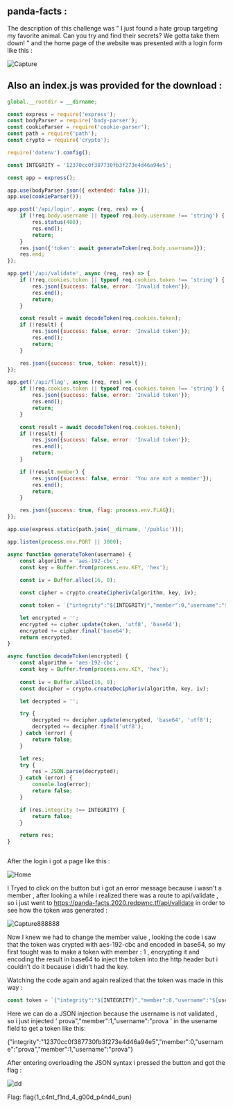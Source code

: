 ## panda-facts :

The description of this challenge was " I just found a hate group targeting my favorite animal. Can you try and find their secrets? We gotta take them down! " and the home page of the website was presented with a login form like this :

![Capture](https://user-images.githubusercontent.com/59454895/85876753-79a59300-b7d6-11ea-9bba-550b1ea16fd0.PNG)

## Also an index.js was provided for the download :

```javascript
global.__rootdir = __dirname;

const express = require('express');
const bodyParser = require('body-parser');
const cookieParser = require('cookie-parser');
const path = require('path');
const crypto = require('crypto');

require('dotenv').config();

const INTEGRITY = '12370cc0f387730fb3f273e4d46a94e5';

const app = express();

app.use(bodyParser.json({ extended: false }));
app.use(cookieParser());

app.post('/api/login', async (req, res) => {
    if (!req.body.username || typeof req.body.username !== 'string') {
        res.status(400);
        res.end();
        return;
    }
    res.json({'token': await generateToken(req.body.username)});
    res.end;
});

app.get('/api/validate', async (req, res) => {
    if (!req.cookies.token || typeof req.cookies.token !== 'string') {
        res.json({success: false, error: 'Invalid token'});
        res.end();
        return;
    }

    const result = await decodeToken(req.cookies.token);
    if (!result) {
        res.json({success: false, error: 'Invalid token'});
        res.end();
        return;
    }

    res.json({success: true, token: result});
});

app.get('/api/flag', async (req, res) => {
    if (!req.cookies.token || typeof req.cookies.token !== 'string') {
        res.json({success: false, error: 'Invalid token'});
        res.end();
        return;
    }

    const result = await decodeToken(req.cookies.token);
    if (!result) {
        res.json({success: false, error: 'Invalid token'});
        res.end();
        return;
    }

    if (!result.member) {
        res.json({success: false, error: 'You are not a member'});
        res.end();
        return;
    }

    res.json({success: true, flag: process.env.FLAG});
});

app.use(express.static(path.join(__dirname, '/public')));

app.listen(process.env.PORT || 3000);

async function generateToken(username) {
    const algorithm = 'aes-192-cbc'; 
    const key = Buffer.from(process.env.KEY, 'hex'); 
    
    const iv = Buffer.alloc(16, 0);

    const cipher = crypto.createCipheriv(algorithm, key, iv);

    const token = `{"integrity":"${INTEGRITY}","member":0,"username":"${username}"}`

    let encrypted = '';
    encrypted += cipher.update(token, 'utf8', 'base64');
    encrypted += cipher.final('base64');
    return encrypted;
}

async function decodeToken(encrypted) {
    const algorithm = 'aes-192-cbc'; 
    const key = Buffer.from(process.env.KEY, 'hex'); 
    
    const iv = Buffer.alloc(16, 0);
    const decipher = crypto.createDecipheriv(algorithm, key, iv);

    let decrypted = '';

    try {
        decrypted += decipher.update(encrypted, 'base64', 'utf8');
        decrypted += decipher.final('utf8');
    } catch (error) {
        return false;
    }

    let res;
    try {
        res = JSON.parse(decrypted);
    } catch (error) {
        console.log(error);
        return false;
    }

    if (res.integrity !== INTEGRITY) {
        return false;
    }

    return res;
}



```
After the login i got a page like this :

![Home](https://user-images.githubusercontent.com/59454895/85878713-72cc4f80-b7d9-11ea-9a45-15a1d9a41b40.PNG)

I Tryed to click on the button but i got an error message because i wasn't a member , after looking a while i realized there was a route to api/validate , so i just went to https://panda-facts.2020.redpwnc.tf/api/validate in order to see how the token was generated :

![Capture888888](https://user-images.githubusercontent.com/59454895/85879097-0dc52980-b7da-11ea-8a84-f5bf5b54fbd5.PNG)


Now I knew we had to change the member value , looking the code i saw that the token was crypted with aes-192-cbc and encoded in base64, so my first tought was to make a token with member : 1 , encrypting it and  encoding the result in base64 to inject the token into the http header but  i couldn't do it because i didn't had the key.

Watching the code again and again  realized that the token was made in this way :
```javascript  
const token = `{"integrity":"${INTEGRITY}","member":0,"username":"${username}"}` 
```
Here we can do a JSON injection because the username is not validated , so i just injected ' prova","member":1,"username":"prova ' in the usename field to get a token like this:

{"integrity":"12370cc0f387730fb3f273e4d46a94e5","member":0,"username":"prova","member":1,"username":"prova"}

After entering overloading the JSON syntax i pressed the button and got the flag :

![dd](https://user-images.githubusercontent.com/59454895/85880771-e0c64600-b7dc-11ea-85be-31ed5ec0c1a9.PNG)

Flag: flag{1_c4nt_f1nd_4_g00d_p4nd4_pun}


